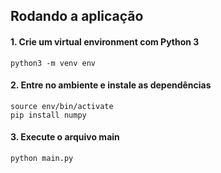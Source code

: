 ## Rodando a aplicação

#### 1. Crie um virtual environment com Python 3
```
python3 -m venv env
```

#### 2. Entre no ambiente e instale as dependências
```
source env/bin/activate
pip install numpy
```

#### 3. Execute o arquivo main
```
python main.py
```
